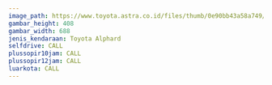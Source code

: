 ```yaml
---
image_path: https://www.toyota.astra.co.id/files/thumb/0e90bb43a58a749/688/408/fit
gambar_height: 408
gambar_width: 688
jenis_kendaraan: Toyota Alphard
selfdrive: CALL
plussopir10jam: CALL
plussopir12jam: CALL
luarkota: CALL
---
```


